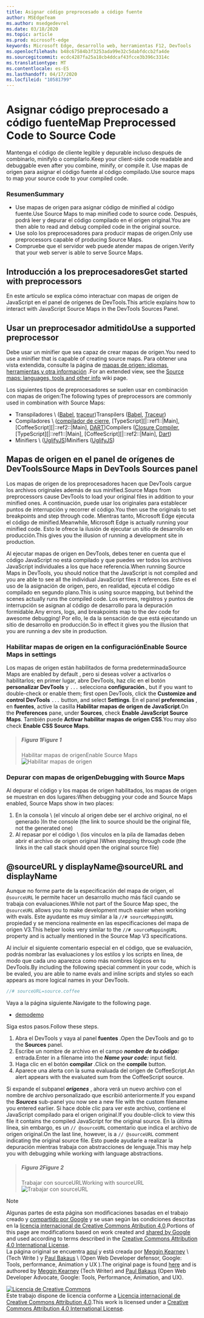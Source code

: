 ```yaml
---
title: Asignar código preprocesado a código fuente
author: MSEdgeTeam
ms.author: msedgedevrel
ms.date: 03/18/2020
ms.topic: article
ms.prod: microsoft-edge
keywords: Microsoft Edge, desarrollo web, herramientas F12, DevTools
ms.openlocfilehash: b48c67584b3f3253ada99e32c5dabfdccb2fa4de
ms.sourcegitcommit: ecdc4287fa25a18cb4ddcaf43fcce3b396c3314c
ms.translationtype: MT
ms.contentlocale: es-ES
ms.lasthandoff: 04/17/2020
ms.locfileid: "10581799"
---
```

<!-- Copyright Meggin Kearney and Paul Bakaus

   Licensed under the Apache License, Version 2.0 (the "License");
   you may not use this file except in compliance with the License.
   You may obtain a copy of the License at

       https://www.apache.org/licenses/LICENSE-2.0

   Unless required by applicable law or agreed to in writing, software
   distributed under the License is distributed on an "AS IS" BASIS,
   WITHOUT WARRANTIES OR CONDITIONS OF ANY KIND, either express or implied.
   See the License for the specific language governing permissions and
   limitations under the License.  -->  





# <span data-ttu-id="03919-103">Asignar código preprocesado a código fuente</span><span class="sxs-lookup"><span data-stu-id="03919-103">Map Preprocessed Code to Source Code</span></span>   




<span data-ttu-id="03919-104">Mantenga el código de cliente legible y depurable incluso después de combinarlo, minifylo o compilarlo.</span><span class="sxs-lookup"><span data-stu-id="03919-104">Keep your client-side code readable and debuggable even after you combine, minify, or compile it.</span></span>  <span data-ttu-id="03919-105">Use mapas de origen para asignar el código fuente al código compilado.</span><span class="sxs-lookup"><span data-stu-id="03919-105">Use source maps to map your source code to your compiled code.</span></span>  

### <span data-ttu-id="03919-106">Resumen</span><span class="sxs-lookup"><span data-stu-id="03919-106">Summary</span></span>  

*   <span data-ttu-id="03919-107">Use mapas de origen para asignar código de minified al código fuente.</span><span class="sxs-lookup"><span data-stu-id="03919-107">Use Source Maps to map minified code to source code.</span></span> <span data-ttu-id="03919-108">Después, podrá leer y depurar el código compilado en el origen original.</span><span class="sxs-lookup"><span data-stu-id="03919-108">You are then able to read and debug compiled code in the original source.</span></span>  
*   <span data-ttu-id="03919-109">Use solo los preprocesadores para producir mapas de origen.</span><span class="sxs-lookup"><span data-stu-id="03919-109">Only use preprocessors capable of producing Source Maps.</span></span>  
*   <span data-ttu-id="03919-110">Compruebe que el servidor web puede atender mapas de origen.</span><span class="sxs-lookup"><span data-stu-id="03919-110">Verify that your web server is able to serve Source Maps.</span></span>  

<!--todo: add link to preprocessors capable of producing Source Maps when section is available -->  
<!--[]: /web/tools/setup/setup-preprocessors?#supported_preprocessors ""  -->  

## <span data-ttu-id="03919-111">Introducción a los preprocesadores</span><span class="sxs-lookup"><span data-stu-id="03919-111">Get started with preprocessors</span></span>  

<span data-ttu-id="03919-112">En este artículo se explica cómo interactuar con mapas de origen de JavaScript en el panel de orígenes de DevTools.</span><span class="sxs-lookup"><span data-stu-id="03919-112">This article explains how to interact with JavaScript Source Maps in the DevTools Sources Panel.</span></span>  <!--For a first overview of what preprocessors are, how each may help, and how Source Maps work; see Set Up CSS & JS Preprocessors.  -->  

<!--todo: add link to Set Up CSS & JS Preprocessors when section is available -->  
<!--[]: /web/tools/setup/setup-preprocessors#debugging-and-editing-preprocessed-content ""  -->  

## <span data-ttu-id="03919-113">Usar un preprocesador admitido</span><span class="sxs-lookup"><span data-stu-id="03919-113">Use a supported preprocessor</span></span>  

<span data-ttu-id="03919-114">Debe usar un minifier que sea capaz de crear mapas de origen.</span><span class="sxs-lookup"><span data-stu-id="03919-114">You need to use a minifier that is capable of creating source maps.</span></span>  <!--For the most popular options, see the preprocessor support section.  -->  <span data-ttu-id="03919-115">Para obtener una vista extendida, consulte la página de [mapas de origen: idiomas, herramientas y otra información][GitHubWikiSourceMapsLanguagesTools] .</span><span class="sxs-lookup"><span data-stu-id="03919-115">For an extended view, see the [Source maps: languages, tools and other info][GitHubWikiSourceMapsLanguagesTools] wiki page.</span></span>  

<!--todo: add link to see the preprocessor support section when section is available -->  
<!--[]: /web/tools/setup/setup-preprocessors?#supported_preprocessors ""  -->  

<span data-ttu-id="03919-116">Los siguientes tipos de preprocesadores se suelen usar en combinación con mapas de origen:</span><span class="sxs-lookup"><span data-stu-id="03919-116">The following types of preprocessors are commonly used in combination with Source Maps:</span></span>  

*   <span data-ttu-id="03919-117">Transpiladores \ ([Babel][BabelJS], [traceur][GitHubWikiGoogleTraceurCompiler]\)</span><span class="sxs-lookup"><span data-stu-id="03919-117">Transpilers \([Babel][BabelJS], [Traceur][GitHubWikiGoogleTraceurCompiler]\)</span></span>  
*   <span data-ttu-id="03919-118">Compiladores \ ([compilador de cierre][GitHubGoogleClosureCompiler], [TypeScript][|::ref1::|Main], [CoffeeScript][|::ref2::|Main], [DART][DartMain]\)</span><span class="sxs-lookup"><span data-stu-id="03919-118">Compilers \([Closure Compiler][GitHubGoogleClosureCompiler], [TypeScript][|::ref1::|Main], [CoffeeScript][|::ref2::|Main], [Dart][DartMain]\)</span></span>  
*   <span data-ttu-id="03919-119">Minifiers \ ([UglifyJS][GitHubMishooUglifyJS]\)</span><span class="sxs-lookup"><span data-stu-id="03919-119">Minifiers \([UglifyJS][GitHubMishooUglifyJS]\)</span></span>  

## <span data-ttu-id="03919-120">Mapas de origen en el panel de orígenes de DevTools</span><span class="sxs-lookup"><span data-stu-id="03919-120">Source Maps in DevTools Sources panel</span></span>  

<span data-ttu-id="03919-121">Los mapas de origen de los preprocesadores hacen que DevTools cargue los archivos originales además de sus minified.</span><span class="sxs-lookup"><span data-stu-id="03919-121">Source Maps from preprocessors cause DevTools to load your original files in addition to your minified ones.</span></span>  <span data-ttu-id="03919-122">A continuación, puede usar los originales para establecer puntos de interrupción y recorrer el código.</span><span class="sxs-lookup"><span data-stu-id="03919-122">You then use the originals to set breakpoints and step through code.</span></span>  <span data-ttu-id="03919-123">Mientras tanto, Microsoft Edge ejecuta el código de minified.</span><span class="sxs-lookup"><span data-stu-id="03919-123">Meanwhile, Microsoft Edge is actually running your minified code.</span></span> <span data-ttu-id="03919-124">Esto le ofrece la ilusión de ejecutar un sitio de desarrollo en producción.</span><span class="sxs-lookup"><span data-stu-id="03919-124">This gives you the illusion of running a development site in production.</span></span>  

<span data-ttu-id="03919-125">Al ejecutar mapas de origen en DevTools, debes tener en cuenta que el código JavaScript no está compilado y que puedes ver todos los archivos JavaScript individuales a los que hace referencia.</span><span class="sxs-lookup"><span data-stu-id="03919-125">When running Source Maps in DevTools, you should notice that the JavaScript is not compiled and you are able to see all the individual JavaScript files it references.</span></span>  <span data-ttu-id="03919-126">Este es el uso de la asignación de origen, pero, en realidad, ejecuta el código compilado en segundo plano.</span><span class="sxs-lookup"><span data-stu-id="03919-126">This is using source mapping, but behind the scenes actually runs the compiled code.</span></span>  <span data-ttu-id="03919-127">Los errores, registros y puntos de interrupción se asignan al código de desarrollo para la depuración formidable.</span><span class="sxs-lookup"><span data-stu-id="03919-127">Any errors, logs, and breakpoints map to the dev code for awesome debugging!</span></span>  <span data-ttu-id="03919-128">Por ello, le da la sensación de que está ejecutando un sitio de desarrollo en producción.</span><span class="sxs-lookup"><span data-stu-id="03919-128">So in effect it gives you the illusion that you are running a dev site in production.</span></span>  

### <span data-ttu-id="03919-129">Habilitar mapas de origen en la configuración</span><span class="sxs-lookup"><span data-stu-id="03919-129">Enable Source Maps in settings</span></span>  

<span data-ttu-id="03919-130">Los mapas de origen están habilitados de forma predeterminada</span><span class="sxs-lookup"><span data-stu-id="03919-130">Source Maps are enabled by default</span></span> <!--\(as of Microsoft Edge 39\)--><span data-ttu-id="03919-131">, pero si deseas volver a activarlos o habilitarlos; en primer lugar, abre DevTools, haz clic en el botón **personalizar DevTools** y `...` selecciona **configuración**.</span><span class="sxs-lookup"><span data-stu-id="03919-131">, but if you want to double-check or enable them; first open DevTools, click the **Customize and control DevTools** `...` button, and select **Settings**.</span></span>  <span data-ttu-id="03919-132">En el panel **preferencias** , en **fuentes**, active la casilla **Habilitar mapas de origen de JavaScript**.</span><span class="sxs-lookup"><span data-stu-id="03919-132">On the **Preferences** pane, under **Sources**, check **Enable JavaScript Source Maps**.</span></span>  <span data-ttu-id="03919-133">También puede **Activar habilitar mapas de origen CSS**.</span><span class="sxs-lookup"><span data-stu-id="03919-133">You may also check **Enable CSS Source Maps**.</span></span>  

> ##### <span data-ttu-id="03919-134">Figura 1</span><span class="sxs-lookup"><span data-stu-id="03919-134">Figure 1</span></span>  
> <span data-ttu-id="03919-135">Habilitar mapas de origen</span><span class="sxs-lookup"><span data-stu-id="03919-135">Enable Source Maps</span></span>  
> ![Habilitar mapas de origen][ImageSourceMaps]  

### <span data-ttu-id="03919-137">Depurar con mapas de origen</span><span class="sxs-lookup"><span data-stu-id="03919-137">Debugging with Source Maps</span></span>  

<span data-ttu-id="03919-138">Al depurar el código y los mapas de origen habilitados, los mapas de origen se muestran en dos lugares:</span><span class="sxs-lookup"><span data-stu-id="03919-138">When debugging your code and Source Maps enabled, Source Maps show in two places:</span></span>  

1.  <span data-ttu-id="03919-139">En la consola \ (el vínculo al origen debe ser el archivo original, no el generado \)</span><span class="sxs-lookup"><span data-stu-id="03919-139">In the console \(the link to source should be the original file, not the generated one\)</span></span>  
1.  <span data-ttu-id="03919-140">Al repasar por el código \ (los vínculos en la pila de llamadas deben abrir el archivo de origen original \)</span><span class="sxs-lookup"><span data-stu-id="03919-140">When stepping through code \(the links in the call stack should open the original source file\)</span></span>  

<!--todo: add link to debugging your code when section is available -->  
<!--[DebugBreakpointsStepCode]: https://docs.microsoft.com/microsoft-edge/devtools-guide-chromium/debug/breakpoints/step-code ""  -->  

## <span data-ttu-id="03919-141">@sourceURL y displayName</span><span class="sxs-lookup"><span data-stu-id="03919-141">@sourceURL and displayName</span></span>  

<span data-ttu-id="03919-142">Aunque no forme parte de la especificación del mapa de origen, el `@sourceURL` le permite hacer un desarrollo mucho más fácil cuando se trabaja con evaluaciones.</span><span class="sxs-lookup"><span data-stu-id="03919-142">While not part of the Source Map spec, the `@sourceURL` allows you to make development much easier when working with evals.</span></span>  <span data-ttu-id="03919-143">Este ayudante es muy similar a la `//# sourceMappingURL` propiedad y se menciona realmente en las especificaciones del mapa de origen V3.</span><span class="sxs-lookup"><span data-stu-id="03919-143">This helper looks very similar to the `//# sourceMappingURL` property and is actually mentioned in the Source Map V3 specifications.</span></span>  

<span data-ttu-id="03919-144">Al incluir el siguiente comentario especial en el código, que se evaluación, podrás nombrar las evaluaciones y los estilos y los scripts en línea, de modo que cada uno aparezca como más nombres lógicos en tu DevTools.</span><span class="sxs-lookup"><span data-stu-id="03919-144">By including the following special comment in your code, which is be evaled, you are able to name evals and inline scripts and styles so each appears as more logical names in your DevTools.</span></span>  

```javascript
//# sourceURL=source.coffee
```  

<span data-ttu-id="03919-145">Vaya a la página siguiente.</span><span class="sxs-lookup"><span data-stu-id="03919-145">Navigate to the following page.</span></span>  

*   [<span data-ttu-id="03919-146">demo</span><span class="sxs-lookup"><span data-stu-id="03919-146">demo</span></span>][CssNinjaDemoSourceMapping]

<span data-ttu-id="03919-147">Siga estos pasos.</span><span class="sxs-lookup"><span data-stu-id="03919-147">Follow these steps.</span></span>  

1.  <span data-ttu-id="03919-148">Abra el DevTools y vaya al panel **fuentes** .</span><span class="sxs-lookup"><span data-stu-id="03919-148">Open the DevTools and go to the **Sources** panel.</span></span>  
1.  <span data-ttu-id="03919-149">Escribe un nombre de archivo en el campo **_nombre de tu código:_** entrada.</span><span class="sxs-lookup"><span data-stu-id="03919-149">Enter in a filename into the **_Name your code:_** input field.</span></span>  
1.  <span data-ttu-id="03919-150">Haga clic en el botón **compilar** .</span><span class="sxs-lookup"><span data-stu-id="03919-150">Click on the **compile** button.</span></span>  
1.  <span data-ttu-id="03919-151">Aparece una alerta con la suma evaluada del origen de CoffeeScript.</span><span class="sxs-lookup"><span data-stu-id="03919-151">An alert appears with the evaluated sum from the CoffeeScript source.</span></span>  

<span data-ttu-id="03919-152">Si expande el subpanel **_orígenes_** , ahora verá un nuevo archivo con el nombre de archivo personalizado que escribió anteriormente.</span><span class="sxs-lookup"><span data-stu-id="03919-152">If you expand the **_Sources_** sub-panel you now see a new file with the custom filename you entered earlier.</span></span>  <span data-ttu-id="03919-153">Si hace doble clic para ver este archivo, contiene el JavaScript compilado para el origen original.</span><span class="sxs-lookup"><span data-stu-id="03919-153">If you double-click to view this file it contains the compiled JavaScript for the original source.</span></span>  <span data-ttu-id="03919-154">En la última línea, sin embargo, es un `// @sourceURL` comentario que indica el archivo de origen original.</span><span class="sxs-lookup"><span data-stu-id="03919-154">On the last line, however, is a `// @sourceURL` comment indicating the original source file.</span></span>  <span data-ttu-id="03919-155">Esto puede ayudarle a realizar la depuración mientras trabaja con abstracciones de lenguaje.</span><span class="sxs-lookup"><span data-stu-id="03919-155">This may help you with debugging while working with language abstractions.</span></span>  

> ##### <span data-ttu-id="03919-156">Figura 2</span><span class="sxs-lookup"><span data-stu-id="03919-156">Figure 2</span></span>
> <span data-ttu-id="03919-157">Trabajar con sourceURL</span><span class="sxs-lookup"><span data-stu-id="03919-157">Working with sourceURL</span></span>  
> ![Trabajar con sourceURL][ImageCoffeeScript]  

<!--## Feedback   -->  



<!-- image links -->  

[ImageSourceMaps]: /microsoft-edge/devtools-guide-chromium/media/javascript-settings-preferences-sources-enable-javascript-source-maps.msft.png "Ilustración 1: habilitar mapas de origen"  
[ImageCoffeeScript]: /microsoft-edge/devtools-guide-chromium/media/javascript-sources-page-coffeeeeeeee.msft.png "Ilustración 2: trabajar con sourceURL"  

<!-- links -->  

[BabelJS]: https://babeljs.io "Babel es un compilador de JavaScript"  
[CoffeeScriptMain]: https://coffeescript.org "CoffeeScript"  
[CssNinjaDemoSourceMapping]: https://www.thecssninja.com/demo/source_mapping/compile.html "Un ejemplo sencillo de nombre de evaluación de//# sourceURL"  
[DartMain]: https://www.dartlang.org "Lenguaje de programación DART"  
[GitHubGoogleClosureCompiler]: https://github.com/google/closure-compiler "Google/cierre-compilador | GitHub"  
[GitHubMishooUglifyJS]: https://github.com/mishoo/UglifyJS "mishoo/UglifyJS | GitHub"  
[GitHubWikiSourceMapsLanguagesTools]: https://github.com/ryanseddon/source-map/wiki/Source-maps:-languages,-tools-and-other-info "Mapas de origen: idiomas, herramientas y otra información | Wiki de GitHub"  
[GitHubWikiGoogleTraceurCompiler]: https://github.com/google/traceur-compiler/wiki/Getting-Started "Introducción-Google/traceur-Compiler | Wiki de GitHub"  
[TypeScriptMain]: https://www.typescriptlang.org "Llena"  

> [!NOTE]
> <span data-ttu-id="03919-170">Algunas partes de esta página son modificaciones basadas en el trabajo creado y [compartido por Google][GoogleSitePolicies] y se usan según las condiciones descritas en la [licencia internacional de Creative Commons Atribution 4,0][CCA4IL].</span><span class="sxs-lookup"><span data-stu-id="03919-170">Portions of this page are modifications based on work created and [shared by Google][GoogleSitePolicies] and used according to terms described in the [Creative Commons Attribution 4.0 International License][CCA4IL].</span></span>  
> <span data-ttu-id="03919-171">La página original se encuentra [aquí](https://developers.google.com/web/tools/chrome-devtools/javascript/source-maps) y está creada por [Meggin Kearney][MegginKearney] \ (Tech Write \) y [Paul Bakaus][PaulBakaus] \ (Open Web Developer defensor, Google: Tools, performance, Animation y UX \).</span><span class="sxs-lookup"><span data-stu-id="03919-171">The original page is found [here](https://developers.google.com/web/tools/chrome-devtools/javascript/source-maps) and is authored by [Meggin Kearney][MegginKearney] \(Tech Writer\) and [Paul Bakaus][PaulBakaus] \(Open Web Developer Advocate, Google: Tools, Performance, Animation, and UX\).</span></span>  

[![Licencia de Creative Commons][CCby4Image]][CCA4IL]  
<span data-ttu-id="03919-173">Este trabajo dispone de licencia conforme a [Licencia internacional de Creative Commons Attribution 4.0][CCA4IL].</span><span class="sxs-lookup"><span data-stu-id="03919-173">This work is licensed under a [Creative Commons Attribution 4.0 International License][CCA4IL].</span></span>  

[CCA4IL]: https://creativecommons.org/licenses/by/4.0  
[CCby4Image]: https://i.creativecommons.org/l/by/4.0/88x31.png  
[GoogleSitePolicies]: https://developers.google.com/terms/site-policies  
[KayceBasques]: https://developers.google.com/web/resources/contributors/kaycebasques  
[MegginKearney]: https://developers.google.com/web/resources/contributors/megginkearney  
[PaulBakaus]: https://developers.google.com/web/resources/contributors/pbakaus  
